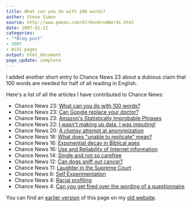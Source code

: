 ```yaml
---
title: What can you do with 100 words?
author: Steve Simon
source: http://www.pmean.com/07/HundredWords.html
date: 2007-01-12
categories:
- "*Blog post"
- 2007
- Wiki pages
output: html_document
page_update: complete
---
```


I added another short entry to Chance News 23 about a dubious claim that 100 words are needed for half of all reading in English.

Here's a list of all the articles I have contributed to Chance News:

+ Chance News 23: [What can you do with 100 words?][ch01]
+ Chance News 23: [Can Google replace your doctor?][ch02]
+ Chance News 23: [Amazon's Statistically Improbable Phrases][ch03]
+ Chance News 22: [I wasn't making up data, I was imputing!][ch04]
+ Chance News 20: [A clumsy attempt at anonymization][ch05]
+ Chance News 18: [What does "unable to replicate" mean?][ch06]
+ Chance News 16: [Exponential decay in Biblical ages][ch07]
+ Chance News 16: [Use and Reliability of Internet information][ch08]
+ Chance News 14: [Single and not so carefree][ch09]
+ Chance News 12: [Can dogs sniff out cancer?][ch10]
+ Chance News 11: [Laughter in the Supreme Court][ch11]
+ Chance News 6: [Self Experimentation][ch12]
+ Chance News 4: [Racial profiling][ch13]
+ Chance News 4: [Can you get fired over the wording of a questionnaire][ch14]

You can find an [earlier version][sim1] of this page on my [old website][sim2].

[sim1]: http://www.pmean.com/07/HundredWords.html
[sim2]: http://www.pmean.com

[ch01]: http://chance.dartmouth.edu/chancewiki/index.php/Chance_News_23#What_can_you_do_with_100_words.3F
[ch02]: http://chance.dartmouth.edu/chancewiki/index.php/Chance_News_23#Can_Google_replace_your_doctor.3F
[ch03]: http://chance.dartmouth.edu/chancewiki/index.php/Chance_News_23#Amazon.27s_Statistically_Improbable_Phrases
[ch04]: http://chance.dartmouth.edu/chancewiki/index.php/Chance_News_22#I_wasn.27t_making_up_data.2C_I_was_imputing.21
[ch05]: http://chance.dartmouth.edu/chancewiki/index.php/Chance_News_20#A_clumsy_attempt_at_anonymization
[ch06]: http://chance.dartmouth.edu/chancewiki/index.php/Chance_News_18#What_does_.22unable_to_replicate.22_mean.3F
[ch07]: http://chance.dartmouth.edu/chancewiki/index.php/Chance_News_16#Exponential_decay_in_Biblical_ages
[ch08]: http://chance.dartmouth.edu/chancewiki/index.php/Chance_News_16#Use_and_Reliability_of_Internet_information
[ch09]: http://chance.dartmouth.edu/chancewiki/index.php/Chance_News_14#Single_and_not_so_carefree
[ch10]: http://chance.dartmouth.edu/chancewiki/index.php/Chance_News_12#Can_dogs_sniff_out_cancer.3F
[ch11]: http://chance.dartmouth.edu/chancewiki/index.php/Chance_News_11#Laughter_in_the_Supreme_Court
[ch12]: http://chance.dartmouth.edu/chancewiki/index.php/Chance_News_6#Self_Experimentation
[ch13]: http://chance.dartmouth.edu/chancewiki/index.php/Chance_News_4#Racial_Profiling
[ch14]: http://chance.dartmouth.edu/chancewiki/index.php/Chance_News_4#Can_you_get_fired_over_the_wording_of_a_questionnaire.3F

